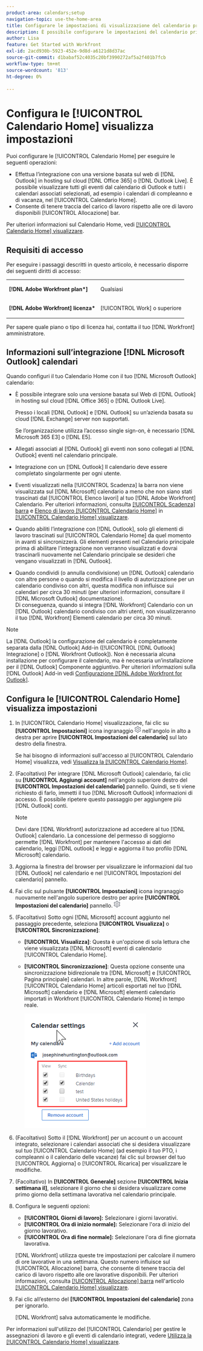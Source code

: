 ```yaml
---
product-area: calendars;setup
navigation-topic: use-the-home-area
title: Configurare le impostazioni di visualizzazione del calendario principale
description: È possibile configurare le impostazioni del calendario principale per l'integrazione con una versione di Outlook basata sul Web e consentire di tenere traccia del carico di lavoro rispetto alle ore lavorative disponibili.
author: Lisa
feature: Get Started with Workfront
exl-id: 2acd930b-5923-452e-9d8d-a6121d8d37ac
source-git-commit: d1babaf52c4035c20bf3990272af5a2f401b7fcb
workflow-type: tm+mt
source-wordcount: '813'
ht-degree: 0%

---
```


# Configura le [!UICONTROL Calendario Home] visualizza impostazioni

Puoi configurare le [!UICONTROL Calendario Home] per eseguire le seguenti operazioni:

* Effettua l’integrazione con una versione basata sul web di [!DNL Outlook] in hosting sul cloud [!DNL Office 365] o [!DNL Outlook Live]. È possibile visualizzare tutti gli eventi dal calendario di Outlook e tutti i calendari associati selezionati, ad esempio i calendari di compleanno e di vacanza, nel [!UICONTROL Calendario Home].
* Consente di tenere traccia del carico di lavoro rispetto alle ore di lavoro disponibili [!UICONTROL Allocazione] bar.

Per ulteriori informazioni sul Calendario Home, vedi [[!UICONTROL Calendario Home] visualizzare](../../../workfront-basics/using-home/using-the-home-area/home-calendar-view.md).

## Requisiti di accesso

Per eseguire i passaggi descritti in questo articolo, è necessario disporre dei seguenti diritti di accesso:

<table style="table-layout:auto"> 
 <col> 
 </col> 
 <col> 
 </col> 
 <tbody> 
  <tr> 
   <td role="rowheader"><strong>[!DNL Adobe Workfront plan*]</strong></td> 
   <td> <p>Qualsiasi</p> </td> 
  </tr> 
  <tr> 
   <td role="rowheader"><strong>[!DNL Adobe Workfront] licenza*</strong></td> 
   <td> <p>[!UICONTROL Work] o superiore</p> </td> 
  </tr> 
 </tbody> 
</table>

Per sapere quale piano o tipo di licenza hai, contatta il tuo [!DNL Workfront] amministratore.

## Informazioni sull’integrazione [!DNL Microsoft Outlook] calendari

Quando configuri il tuo Calendario Home con il tuo [!DNL Microsoft Outlook] calendario:

* È possibile integrare solo una versione basata sul Web di [!DNL Outlook] in hosting sul cloud [!DNL Office 365] o [!DNL Outlook Live].

   Presso i locali [!DNL Outlook] e [!DNL Outlook] su un’azienda basata su cloud [!DNL Exchange] server non supportati.

   Se l’organizzazione utilizza l’accesso single sign-on, è necessario [!DNL Microsoft 365 E3] o [!DNL E5].

* Allegati associati al [!DNL Outlook] gli eventi non sono collegati al [!DNL Outlook] eventi nel calendario principale.
* Integrazione con un [!DNL Outlook] Il calendario deve essere completato singolarmente per ogni utente.
* Eventi visualizzati nella [!UICONTROL Scadenza] la barra non viene visualizzata sul [!DNL Microsoft] calendario a meno che non siano stati trascinati dal [!UICONTROL Elenco lavori] al tuo [!DNL Adobe Workfront] Calendario. Per ulteriori informazioni, consulta [[!UICONTROL Scadenza] barra](../../../workfront-basics/using-home/using-the-home-area/home-calendar-view.md#viewing-the-due-bar) e [Elenco di lavoro [!UICONTROL Calendario Home]](../../../workfront-basics/using-home/using-the-home-area/home-calendar-view.md#using-the-left-panel-of-the-home-view) in [[!UICONTROL Calendario Home] visualizzare](../../../workfront-basics/using-home/using-the-home-area/home-calendar-view.md).

* Quando abiliti l’integrazione con [!DNL Outlook], solo gli elementi di lavoro trascinati sul [!UICONTROL Calendario Home] da quel momento in avanti si sincronizzerà. Gli elementi presenti nel Calendario principale prima di abilitare l&#39;integrazione non verranno visualizzati e dovrai trascinarli nuovamente nel Calendario principale se desideri che vengano visualizzati in [!DNL Outlook].
* Quando condividi (o annulla condivisione) un [!DNL Outlook] calendario con altre persone o quando si modifica il livello di autorizzazione per un calendario condiviso con altri, questa modifica non influisce sui calendari per circa 30 minuti (per ulteriori informazioni, consultare il [!DNL Microsoft Outlook] documentazione).\
   Di conseguenza, quando si integra [!DNL Workfront] Calendario con un [!DNL Outlook] calendario condiviso con altri utenti, non visualizzeranno il tuo [!DNL Workfront] Elementi calendario per circa 30 minuti.

>[!NOTE]
>
>La [!DNL Outlook] la configurazione del calendario è completamente separata dalla [!DNL Outlook] Add-in ([!UICONTROL [!DNL Outlook] Integrazione] o [!DNL Workfront Outlook]). Non è necessaria alcuna installazione per configurare il calendario, ma è necessaria un’installazione per il [!DNL Outlook] Componente aggiuntivo. Per ulteriori informazioni sulla [!DNL Outlook] Add-in vedi [Configurazione [!DNL Adobe Workfront for Outlook]](../../../workfront-integrations-and-apps/using-workfront-with-outlook/set-up-workfront-for-outlook.md).

## Configura le [!UICONTROL Calendario Home] visualizza impostazioni

1. In [!UICONTROL Calendario Home] visualizzazione, fai clic su **[!UICONTROL Impostazioni]** icona ingranaggio ![Calendar_Settings_ingran_icon.png](assets/calendar-settings-gear-icon.png) nell&#39;angolo in alto a destra per aprire **[!UICONTROL Impostazioni del calendario]** sul lato destro della finestra.

   Se hai bisogno di informazioni sull&#39;accesso al [!UICONTROL Calendario Home] visualizza, vedi [Visualizza la [!UICONTROL Calendario Home]](../../../workfront-basics/using-home/using-the-home-area/view-home-calendar.md).

1. (Facoltativo) Per integrare [!DNL Microsoft Outlook] calendario, fai clic su **[!UICONTROL Aggiungi account]** nell&#39;angolo superiore destro del **[!UICONTROL Impostazioni del calendario]** pannello. Quindi, se ti viene richiesto di farlo, immetti il tuo [!DNL Microsoft Outlook] informazioni di accesso. È possibile ripetere questo passaggio per aggiungere più [!DNL Outlook] conti.

   >[!NOTE]
   >
   >Devi dare [!DNL Workfront] autorizzazione ad accedere al tuo [!DNL Outlook] calendario. La concessione del permesso di soggiorno permette [!DNL Workfront] per mantenere l&#39;accesso ai dati del calendario, leggi [!DNL outlook] e leggi e aggiorna il tuo profilo [!DNL Microsoft] calendario.

1. Aggiorna la finestra del browser per visualizzare le informazioni dal tuo [!DNL Outlook] nel calendario e nel [!UICONTROL Impostazioni del calendario] pannello.
1. Fai clic sul pulsante **[!UICONTROL Impostazioni]** icona ingranaggio nuovamente nell&#39;angolo superiore destro per aprire **[!UICONTROL Impostazioni del calendario]** pannello. ![Calendar_Settings_ingran_icon.png](assets/calendar-settings-gear-icon.png)

1. (Facoltativo) Sotto ogni [!DNL Microsoft] account aggiunto nel passaggio precedente, seleziona **[!UICONTROL Visualizza]** o **[!UICONTROL Sincronizzazione]**:

   * **[!UICONTROL Visualizza]**: Questa è un&#39;opzione di sola lettura che viene visualizzata [!DNL Microsoft] eventi di calendario [!UICONTROL Calendario Home].
   * **[!UICONTROL Sincronizzazione]**: Questa opzione consente una sincronizzazione bidirezionale tra [!DNL Microsoft] e [!UICONTROL Pagina principale] calendari. In altre parole, [!DNL Workfront] [!UICONTROL Calendario Home] articoli esportati nel tuo [!DNL Microsoft] calendario e [!DNL Microsoft] elementi calendario importati in Workfront [!UICONTROL Calendario Home] in tempo reale.

      ![](assets/view-sync-checkboxes-qs.png)

1. (Facoltativo) Sotto il [!DNL Workfront] per un account o un account integrato, selezionare i calendari associati che si desidera visualizzare sul tuo [!UICONTROL Calendario Home] (ad esempio il tuo PTO, i compleanni o il calendario delle vacanze) fai clic sul browser del tuo [!UICONTROL Aggiorna] o [!UICONTROL Ricarica] per visualizzare le modifiche.

1. (Facoltativo) In **[!UICONTROL Generale]** sezione **[!UICONTROL Inizia settimana il]**, selezionare il giorno che si desidera visualizzare come primo giorno della settimana lavorativa nel calendario principale.

1. Configura le seguenti opzioni:

   * **[!UICONTROL Giorni di lavoro]:** Selezionare i giorni lavorativi.
   * **[!UICONTROL Ora di inizio normale]:** Selezionare l&#39;ora di inizio del giorno lavorativo.
   * **[!UICONTROL Ora di fine normale]:** Selezionare l&#39;ora di fine giornata lavorativa.

   [!DNL Workfront] utilizza queste tre impostazioni per calcolare il numero di ore lavorative in una settimana. Questo numero influisce sul [!UICONTROL Allocazione] barra, che consente di tenere traccia del carico di lavoro rispetto alle ore lavorative disponibili. Per ulteriori informazioni, consulta [[!UICONTROL Allocazione] barra](../../../workfront-basics/using-home/using-the-home-area/home-calendar-view.md#understanding-the-allocation-of-time) nell&#39;articolo [[!UICONTROL Calendario Home] visualizzare](../../../workfront-basics/using-home/using-the-home-area/home-calendar-view.md).

1. Fai clic all’esterno del **[!UICONTROL Impostazioni del calendario]** zona per ignorarlo.

   [!DNL Workfront] salva automaticamente le modifiche.

Per informazioni sull&#39;utilizzo del [!UICONTROL Calendario] per gestire le assegnazioni di lavoro e gli eventi di calendario integrati, vedere [Utilizza la [!UICONTROL Calendario Home] visualizzare](../../../workfront-basics/using-home/using-the-home-area/use-home-calendar-view.md).

<!--
<MadCap:conditionalText data-mc-conditions="QuicksilverOrClassic.Draft mode">
(NOTE: from Courtney: [step #] Type your weekly work hours under How many hours a week do you work?This number affects the Allocation bar, which helps you track your workload against your available work hours. For more information, see "Allocation Bar" in the article "Understanding the Home Calendar View.")
</MadCap:conditionalText>
-->
